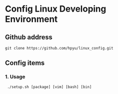 # Config Linux Developing Environment

## Github address
```git clone https://github.com/hpyu/linux_config.git```

## Config items
### 1. Usage
``` ./setup.sh [package] [vim] [bash] [bin]```
